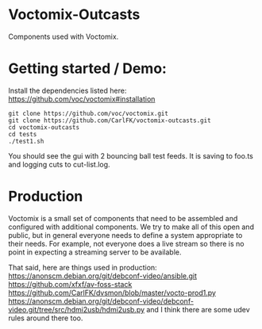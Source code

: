 # Voctomix-Outcasts

Components used with Voctomix.

# Getting started / Demo:
Install the dependencies listed here:
https://github.com/voc/voctomix#installation
```
git clone https://github.com/voc/voctomix.git
git clone https://github.com/CarlFK/voctomix-outcasts.git
cd voctomix-outcasts
cd tests
./test1.sh
```
You should see the gui with 2 bouncing ball test feeds.
It is saving to foo.ts and logging cuts to cut-list.log.

# Production

Voctomix is a small set of components that need to be assembled and configured with additional components.  We try to make all of this open and public, but in general everyone needs to define a system appropriate to their needs. For example, not everyone does a live stream so there is no point in expecting a streaming server to be available.

That said, here are things used in production:
https://anonscm.debian.org/git/debconf-video/ansible.git
https://github.com/xfxf/av-foss-stack
https://github.com/CarlFK/dvsmon/blob/master/vocto-prod1.py
https://anonscm.debian.org/git/debconf-video/debconf-video.git/tree/src/hdmi2usb/hdmi2usb.py
and I think there are some udev rules around there too.

